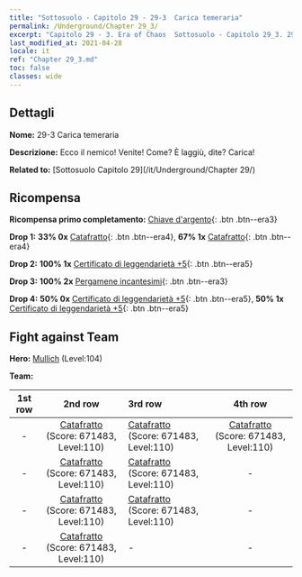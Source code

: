 ```yaml
---
title: "Sottosuolo - Capitolo 29 - 29-3  Carica temeraria"
permalink: /Underground/Chapter 29_3/
excerpt: "Capitolo 29 - 3. Era of Chaos  Sottosuolo - Capitolo 29_3. 29-3  Carica temeraria"
last_modified_at: 2021-04-28
locale: it
ref: "Chapter 29_3.md"
toc: false
classes: wide
---
```


## Dettagli

 **Nome:** 29-3  Carica temeraria

 **Descrizione:**       Ecco il nemico! Venite! Come? È laggiù, dite? Carica!

 **Related to:** [Sottosuolo Capitolo 29](/it/Underground/Chapter 29/)

## Ricompensa

 **Ricompensa primo completamento:** [Chiave d'argento](/ItemsIT/con_693/){: .btn .btn--era3}

 **Drop 1:** **33% 0x** [Catafratto](/ItemsIT/unt_195/){: .btn .btn--era4}, **67% 1x** [Catafratto](/ItemsIT/unt_195/){: .btn .btn--era4}

 **Drop 2:** **100% 1x** [Certificato di leggendarietà +5](/ItemsIT/mat_102/){: .btn .btn--era5}

 **Drop 3:** **100% 2x** [Pergamene incantesimi](/ItemsIT/con_694/){: .btn .btn--era3}

 **Drop 4:** **50% 0x** [Certificato di leggendarietà +5](/ItemsIT/mat_102/){: .btn .btn--era5}, **50% 1x** [Certificato di leggendarietà +5](/ItemsIT/mat_102/){: .btn .btn--era5}


## Fight against Team
 **Hero:** [Mullich](/it/heroes/Mullich/) (Level:104)

 **Team:**


  | 1st row | 2nd row | 3rd row | 4th row |
  |:----:|:----:|:----|:----:|
  | - | [Catafratto](/it/units/Cavalier/) (Score: 671483, Level:110)  | [Catafratto](/it/units/Cavalier/) (Score: 671483, Level:110)  | [Catafratto](/it/units/Cavalier/) (Score: 671483, Level:110)  |
  | - | [Catafratto](/it/units/Cavalier/) (Score: 671483, Level:110)  | [Catafratto](/it/units/Cavalier/) (Score: 671483, Level:110)  | - |
  | - | [Catafratto](/it/units/Cavalier/) (Score: 671483, Level:110)  | [Catafratto](/it/units/Cavalier/) (Score: 671483, Level:110)  | - |
  | - | [Catafratto](/it/units/Cavalier/) (Score: 671483, Level:110)  | - | - |


